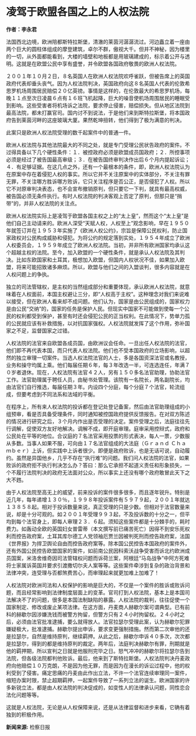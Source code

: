 # 凌驾于欧盟各国之上的人权法院

**作者：李永君**

法国西北边境，欧洲陪都斯特拉斯堡，清澈的莱茵河潺潺流过。河边矗立着一座由两个巨大的圆柱体组成的摩登建筑，卓尔不群，傲视大千。但并不神秘，因为楼里的一切，从外面都能看到，大楼的墙壁和地板都是用玻璃建成的，标示着公开与透明。这就是在欧盟公民中享有盛誉，并令欧盟各国政府敬畏的欧洲人权法院。

２００１年１０月２日，８名英国人在欧洲人权法院欢呼雀跃，但被告席上的英国政府代表却垂头丧气。因为人权法院判决，英国政府向这８名英国人代表的伦敦希思罗机场周围居民赔偿２０亿英镑。事情是这样的，在伦敦最大的希思罗机场，每晚１１点至次日凌晨６点有１６班飞机起降，巨大的噪音使机场周围居民的睡眠受到影响。这些受害者将机场诉之法院，要求停止侵害，赔偿损失。但从地区法院到最高法院，都未打赢官司。国内讨不到说法，于是他们来到斯特拉斯堡，将本国政府告到莱茵河畔的这座玻璃大厦。果然乾坤扭转，他们得到了极为满意的判决。

此案只是欧洲人权法院受理的数千起案件中的普通一件。

欧洲人权法院与其他法院最大的不同之处，就是专门受理公民状告政府的案件。不过得具备以下几个硬性条件：１．被控政府必须是欧盟成员国政府；２．所控事项必须是经过了被告国最高审级；３．在被告国终审判决作出后６个月内提起诉讼；４．有足够证据。在这几点之外，还有一个最根本的条件，即，欧洲人权法院认为在原案中存在着侵犯人权的事实。所以它并不关注原案中的实体部分，不关注有罪无罪，不关注哪方胜诉哪方败诉，它只关注程序是否公正，是否侵犯了人权。所以它不对原审判决表态，也不会宣布撤销原判，但只要它一下判，就具有最高权威，被告国必须无条件执行。有时人权法院的判决客观上否定了原判，但那只是“捎带”的，并非人权法院的关注点。

欧洲人权法院实际上是凌驾于欧盟各国主权之上的“太上皇”，然而这个“太上皇”是他们自己主动请来的。欧洲人深受“天赋人权，人权至上”观念影响，早在１９５０年就签订并在１９５３年实施了《欧洲人权公约》，宗旨是保障公民权利，防止国家政权对公民构成威胁和侵犯。为将公约的规定落到实处，１９５４年成立了欧洲人权委员会，１９５９年成立了欧洲人权法院。当初，并非所有欧洲国家均承认这个超越主权的法院。至今，加入欧盟的一个硬性条件，就是承认人权法院及其判决。比如东欧国家和土耳其，极想加入欧盟，但国内人权状况不佳，如果加入欧盟，将来可能招致诸多麻烦。所以，欧盟与他们之间的入盟谈判，很多内容就是在人权问题上的争执。

独立的司法管辖权，是主权的当然组成部分和重要体现，承认欧洲人权法院，就意味着在人权面前，本国主权避让三分，即“人权高于主权”。这种理念对我们来说难以接受，但在欧洲人看来却不成问题。他们认为，国家是由公民组成的，国家权力是由公民“交纳”的，国家的任务是保护人民。但现实中国家不可能做到使每一个公民的权利都受到保护，甚至有时还会侵犯公民的正当权利。在此情况下，势单力孤的公民就应该有补救措施，以对抗国家强权。人权法院就发挥了这个作用，弥补国家之不足，监督国家之过错。

人权法院的法官来自欧盟各成员国，由欧洲议会任命。一旦出任人权法院的法官，他们即不再代表本国，而只代表人权法院。他们也不受本国政府的立场影响，以超然的独立审理一切案件。当选人权法院法官的人士，多是各国资深法官或名教授，业务和操守均属上乘。他们每届任期６年，每３年改选一半，可连选连任，年满７０岁者退休。现在，人权法院有法官４２人，另有１５０多名法官助理，协助法官工作。法官助理属于聘任人员，由秘书处管理。该院有一名院长，两名副院长，均由法官们自行推选，每届任期３年。内设四个分庭，每个分庭７个法官，轮流组成，但要考虑到不同法系和法域的平衡。

在程序上，所有来人权法院的投诉都在登记处登记备案，然后由法官助理组成的小组预审，看是否具备受理条件，同时通知被控国政府提供反馈报告。在对双方陈述的情况进行研究之后，３个月内作出是否受理的决定。案件受理之后，法庭往往先行调解，促使双方友好地解决。调解不成，即开庭审理。庭审采用控辩式，政府和公民处在平等的地位。合议庭的７名法官采用投票的形式表决，每人一票，少数服从多数。当事人如果不服，可向由１７名法官组成的大法庭（Ｇｒａｎｄ Ｃｈａｍｂｅｒ）上诉，但实践中上诉者很少。即便是政府败诉，也是无话可说，自动履约。虽然是异国他乡，几乎不存在“执行难”的问题。我们问人权法院的法官，如果败诉的政府拒不执行判决怎么办？答曰：那么它承担不起道义责任和形象损失，一个不履行法院判决的政府无法面对公众，所以事实上还没有哪个政府敢冒此天下之大不韪。

由于人权法院至高无上的威望，前来投诉的案件很多很多，而且逐年锐升。特别是近几年，每年递增１３０％，１９９８年投诉案件有５９７９起，２００１年就达１３８５８起。相对于投诉数量来说，真正受理的只是少数。但相对于法官数量来说，却是十分可观的。如２００１年受理９９３起，不及投诉数的十分之一，但平均到每个法官身上，即每人审理２３．６起。须知这些案件都是十分棘手的，耗时费力。如轰动全欧的英国妇女普雷蒂（本文撰写前已痛苦死亡）因得不到安乐死权利而控告政府案，土耳其库尔德工人党领袖厄贾兰因被判死刑而控告政府案，法国《世界报》为捍卫舆论自由而控告政府案等。除本国公民控告本国政府的案件外，还有外国公民控告欧盟国家的案件，如前南公民因科索沃战争受害而诉北约欧洲成员国案，米洛舍维奇因司法管辖权问题而诉荷兰案，阿根廷“马岛战争”中阿方死难将士家属诉英国并要求引渡撒切尔夫人案等等。这些案件牵涉到复杂的政治背景和法律冲突，连受理与否都煞费苦心，而审理起来就更加难上加难了！

人权法院对欧洲司法和人权保护的影响是巨大的，不仅是一个案件的胜诉或败诉问题，而且经常影响到法律制度层面上的变革。官司打到人权法院，基本上是本国司法解决不了的问题，很多是本国法制缺陷的暴露。人权法院的裁判，往往促使一个国家制定、修改或废止某项法律。在这方面，丹麦商人赫歇尔案可谓典型。已有前科的赫歇尔因涉嫌洗钱而被警方拘留，但警方只有２４小时拘留权。２４小时之后，必须由法官批准逮捕，要么就得放人。法官拉瑟尔受理此案，认为赫歇尔犯罪嫌疑极大，批准逮捕。赫歇尔提出申诉，要求变更强制措施。然而第二次审他的还是拉瑟尔，自然是维持原判，继续羁押。从此之后，赫歇尔申诉４０多次，次次都是拉瑟尔，得到的都是维持原判的裁定。两年后，法庭判决赫歇尔有罪，刑期就是他的羁押期，所以宣判之日就是他服刑完毕之日。怒气冲冲的赫歇尔将拉瑟尔告到法院，但各级法院都判他败诉。最后，他来到了斯特拉斯堡。人权法院判决丹麦政府向他赔偿１０万克朗，不是因为他无罪，而是因为在漫长的诉讼过程中，他的权利受到了侵害。痛定思痛的丹麦由此作出立法，不许一个法官连续审理同一案件，缩短办案时限，禁止超期羁押，一起案件导致了一系列立法的诞生。欧洲国家的许多新锐立法，都是由人权法院的判决促成的，如变性人的法律承认问题，同性恋合法化问题等等。

这就是人权法院，无论是从人权保障来说，还是从法律监督和进步来看，它确有着独到的积极作用。

**新闻来源:** 检察日报